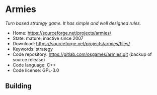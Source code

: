 # Armies

_Turn based strategy game. It has simple and well designed rules._

- Home: https://sourceforge.net/projects/armies/
- State: mature, inactive since 2007
- Download: https://sourceforge.net/projects/armies/files/
- Keywords: strategy
- Code repository: https://gitlab.com/osgames/armies.git (backup of source release)
- Code language: C++
- Code license: GPL-3.0

## Building
